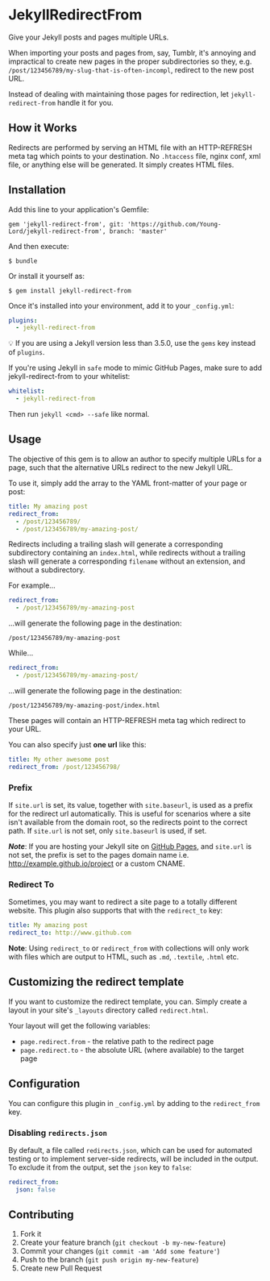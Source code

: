 # JekyllRedirectFrom

Give your Jekyll posts and pages multiple URLs.

When importing your posts and pages from, say, Tumblr, it's annoying and
impractical to create new pages in the proper subdirectories so they, e.g.
`/post/123456789/my-slug-that-is-often-incompl`, redirect to the new post URL.

Instead of dealing with maintaining those pages for redirection, let
`jekyll-redirect-from` handle it for you.

## How it Works

Redirects are performed by serving an HTML file with an HTTP-REFRESH meta
tag which points to your destination. No `.htaccess` file, nginx conf, xml
file, or anything else will be generated. It simply creates HTML files.

## Installation

Add this line to your application's Gemfile:

    gem 'jekyll-redirect-from', git: 'https://github.com/Young-Lord/jekyll-redirect-from', branch: 'master'

And then execute:

    $ bundle

Or install it yourself as:

    $ gem install jekyll-redirect-from

Once it's installed into your environment, add it to your `_config.yml`:

```yaml
plugins:
  - jekyll-redirect-from
```

💡 If you are using a Jekyll version less than 3.5.0, use the `gems` key instead of `plugins`.

If you're using Jekyll in `safe` mode to mimic GitHub Pages, make sure to
add jekyll-redirect-from to your whitelist:

```yaml
whitelist:
  - jekyll-redirect-from
```

Then run `jekyll <cmd> --safe` like normal.

## Usage

The objective of this gem is to allow an author to specify multiple URLs for a
page, such that the alternative URLs redirect to the new Jekyll URL.

To use it, simply add the array to the YAML front-matter of your page or post:

```yaml
title: My amazing post
redirect_from:
  - /post/123456789/
  - /post/123456789/my-amazing-post/
```

Redirects including a trailing slash will generate a corresponding subdirectory containing an `index.html`, while redirects without a trailing slash will generate a corresponding `filename` without an extension, and without a subdirectory.

For example...

```yaml
redirect_from:
  - /post/123456789/my-amazing-post
```

...will generate the following page in the destination:

```text
/post/123456789/my-amazing-post
```

While...

```yaml
redirect_from:
  - /post/123456789/my-amazing-post/
```

...will generate the following page in the destination:

```text
/post/123456789/my-amazing-post/index.html
```

These pages will contain an HTTP-REFRESH meta tag which redirect to your URL.

You can also specify just **one url** like this:

```yaml
title: My other awesome post
redirect_from: /post/123456798/
```

### Prefix

If `site.url` is set, its value, together with `site.baseurl`, is used as a prefix for the redirect url automatically. This is useful for scenarios where a site isn't available from the domain root, so the redirects point to the correct path. If `site.url` is not set, only `site.baseurl` is used, if set.

**_Note_**: If you are hosting your Jekyll site on [GitHub Pages](https://pages.github.com/), and `site.url` is not set, the prefix is set to the pages domain name i.e. http://example.github.io/project or a custom CNAME.

### Redirect To

Sometimes, you may want to redirect a site page to a totally different website. This plugin also supports that with the `redirect_to` key:

```yaml
title: My amazing post
redirect_to: http://www.github.com
```

**Note**: Using `redirect_to` or `redirect_from` with collections will only work with files which are output to HTML, such as `.md`, `.textile`, `.html` etc.

## Customizing the redirect template

If you want to customize the redirect template, you can. Simply create a layout in your site's `_layouts` directory called `redirect.html`.

Your layout will get the following variables:

* `page.redirect.from` - the relative path to the redirect page
* `page.redirect.to` - the absolute URL (where available) to the target page

## Configuration

You can configure this plugin in `_config.yml` by adding to the `redirect_from` key.

### Disabling `redirects.json`

By default, a file called `redirects.json`, which can be used for automated testing or to implement server-side redirects, will be included in the output. To exclude it from the output, set the `json` key to `false`:

```yml
redirect_from:
  json: false
```

## Contributing

1. Fork it
2. Create your feature branch (`git checkout -b my-new-feature`)
3. Commit your changes (`git commit -am 'Add some feature'`)
4. Push to the branch (`git push origin my-new-feature`)
5. Create new Pull Request
